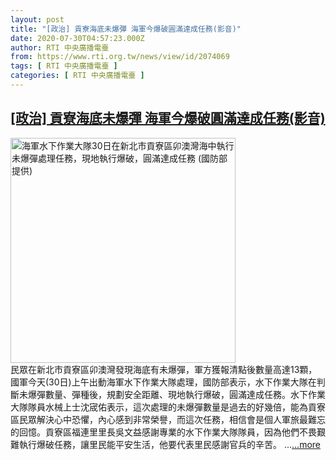 ```yaml
---
layout: post
title: "[政治] 貢寮海底未爆彈 海軍今爆破圓滿達成任務(影音)"
date: 2020-07-30T04:57:23.000Z
author: RTI 中央廣播電臺
from: https://www.rti.org.tw/news/view/id/2074069
tags: [ RTI 中央廣播電臺 ]
categories: [ RTI 中央廣播電臺 ]
---
```

<!--1596085043000-->
[[政治] 貢寮海底未爆彈 海軍今爆破圓滿達成任務(影音)](https://www.rti.org.tw/news/view/id/2074069)
------

<div>
<img src="https://static.rti.org.tw/assets/thumbnails/2020/07/30/66f62dbf4de2ba455c5b5523ae5b6441.jpg" width="360" alt="海軍水下作業大隊30日在新北市貢寮區卯澳灣海中執行未爆彈處理任務，現地執行爆破，圓滿達成任務 (國防部提供)" title="海軍水下作業大隊30日在新北市貢寮區卯澳灣海中執行未爆彈處理任務，現地執行爆破，圓滿達成任務 (國防部提供)"><br>民眾在新北市貢寮區卯澳灣發現海底有未爆彈，軍方獲報清點後數量高達13顆，國軍今天(30日)上午出動海軍水下作業大隊處理，國防部表示，水下作業大隊在判斷未爆彈數量、彈種後，規劃安全距離、現地執行爆破，圓滿達成任務。水下作業大隊隊員水械上士沈宬佑表示，這次處理的未爆彈數量是過去的好幾倍，能為貢寮區民眾解決心中恐懼，內心感到非常榮譽，而這次任務，相信會是個人軍旅最難忘的回憶。貢寮區福連里里長吳文益感謝專業的水下作業大隊隊員，因為他們不畏艱難執行爆破任務，讓里民能平安生活，他要代表里民感謝官兵的辛苦。&nbsp;...<a target="_blank" href="https://www.rti.org.tw/news/view/id/2074069">...more</a>
</div>
